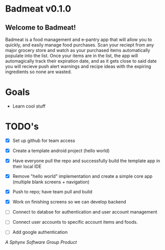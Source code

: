 # Badmeat v0.1.0

## Welcome to Badmeat!

Badmeat is a food management and e-pantry app that will allow you to quickly, and easily manage food purchases. Scan your reciept from any major grocery store and watch as your purchased items automatically populate into the list. Once your items are in the list, the app will automagically track their expiration date, and as it gets close to said date you will recieve push alert warnings and recipe ideas with the expiring ingredients so none are wasted.

# Goals
- Learn cool stuff


# TODO's
- [x] Set up github for team access
- [x] Create a template android project (hello world)
- [x] Have everyone pull the repo and successfully build the template app in their local IDE
- [x] Remove "hello world" implementation and create a simple core app (multiple blank screens + navigation)
- [x] Push to repo; have team pull and build
- [x] Work on finishing screens so we can develop backend
- [ ] Connect to databse for authentication and user account management
- [ ] Connect user accounts to specific account items and foods.
- [ ] Add google authentication



*A Sphynx Software Group Product*
